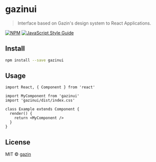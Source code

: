 # gazinui

> Interface based on Gazin&#x27;s design system to React Applications.

[![NPM](https://img.shields.io/npm/v/gazinui.svg)](https://www.npmjs.com/package/gazinui) [![JavaScript Style Guide](https://img.shields.io/badge/code_style-standard-brightgreen.svg)](https://standardjs.com)

## Install

```bash
npm install --save gazinui
```

## Usage

```tsx
import React, { Component } from 'react'

import MyComponent from 'gazinui'
import 'gazinui/dist/index.css'

class Example extends Component {
  render() {
    return <MyComponent />
  }
}
```

## License

MIT © [gazin](https://github.com/gazin)

